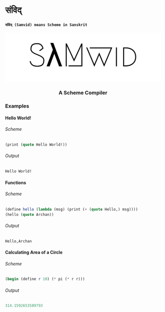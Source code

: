 # संविद् 
#### `संविद् (Samvid) means Scheme in Sanskrit`
<img src="./SamvidLogo.svg"/>
<div style="text-align:center">
<h3 style="text-align:center;">A Scheme Compiler</h3>
</div>

### Examples

#### Hello World!
###### Scheme
```scheme
(print (quote Hello World!))
```

###### Output
```scheme
Hello World!
```

#### Functions
###### Scheme
```scheme
(define hello (lambda (msg) (print (+ (quote Hello,) msg))))
(hello (quote Archan))
```

###### Output
```scheme
Hello,Archan
```

#### Calculating Area of a Circle
###### Scheme
```scheme
(begin (define r 10) (* pi (* r r)))
```

###### Output
```scheme
314.1592653589793
```

